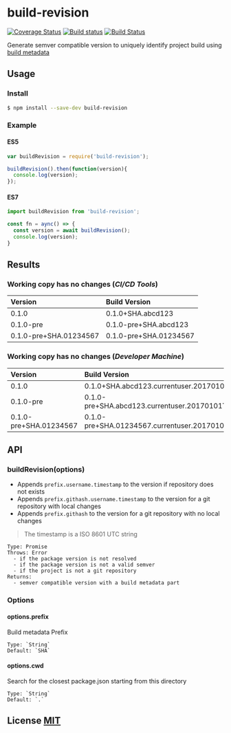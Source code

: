 # build-revision

[![Coverage Status](https://coveralls.io/repos/github/abhishekdev/build-revision/badge.svg)](https://coveralls.io/github/abhishekdev/build-revision)
[![Build status](https://ci.appveyor.com/api/projects/status/87rwahlhtj1903ag?svg=true)](https://ci.appveyor.com/project/abhishekdev/build-revision)
[![Build Status](https://travis-ci.org/abhishekdev/build-revision.svg)](https://travis-ci.org/abhishekdev/build-revision)

Generate semver compatible version to uniquely identify project build using [build metadata](http://semver.org/#spec-item-10)

## Usage

### Install

```sh
$ npm install --save-dev build-revision
```

### Example

#### ES5

```javascript
var buildRevision = require('build-revision');

buildRevision().then(function(version){
  console.log(version);
});
```

#### ES7

```javascript
import buildRevision from 'build-revision';

const fn = aync() => {
  const version = await buildRevision();
  console.log(version);
}
```

## Results

### Working copy has no changes (_CI/CD Tools_)

Version                | Build Version
:--------------------- | :---------------------
0.1.0                  | 0.1.0+SHA.abcd123
0.1.0-pre              | 0.1.0-pre+SHA.abcd123
0.1.0-pre+SHA.01234567 | 0.1.0-pre+SHA.01234567

### Working copy has no changes (_Developer Machine_)

Version                | Build Version
:--------------------- | :--------------------------------------------------
0.1.0                  | 0.1.0+SHA.abcd123.currentuser.20170101T000000Z
0.1.0-pre              | 0.1.0-pre+SHA.abcd123.currentuser.20170101T000000Z
0.1.0-pre+SHA.01234567 | 0.1.0-pre+SHA.01234567.currentuser.20170101T000000Z

## API

### buildRevision(options)

- Appends `prefix.username.timestamp` to the version if repository does not exists
- Appends `prefix.githash.username.timestamp` to the version for a git repository with local changes
- Appends `prefix.githash` to the version for a git repository with no local changes

>  The timestamp is a ISO 8601 UTC string

```
Type: Promise
Throws: Error
  - if the package version is not resolved
  - if the package version is not a valid semver
  - if the project is not a git repository
Returns:
  - semver compatible version with a build metadata part
```

### Options

#### options.prefix

Build metadata Prefix

```
Type: `String`
Default: `SHA`
```

#### options.cwd

Search for the closest package.json starting from this directory

```
Type: `String`
Default: `.`
```

## License [MIT](LICENSE)
